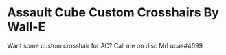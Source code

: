 # Assault Cube Custom Crosshairs By Wall-E

Want some custom crosshair for AC? 
Call me on disc MrLucas#4699
